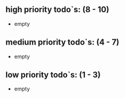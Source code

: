 ## high priority todo`s: (8 - 10)

- empty

## medium priority todo`s: (4 - 7)

- empty

## low priority todo`s: (1 - 3)

- empty
